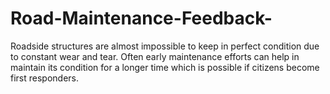 # Road-Maintenance-Feedback-
Roadside structures are almost impossible to keep in perfect condition due to constant wear and tear. Often early maintenance efforts can help in maintain its condition for a longer time which is possible if citizens become first responders.
